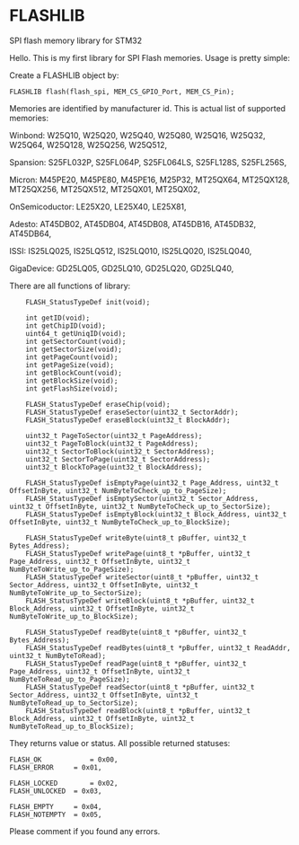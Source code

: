 # FLASHLIB
SPI flash memory library for STM32

Hello. This is my first library for SPI Flash memories. Usage is pretty simple:

Create a FLASHLIB object by:

	FLASHLIB flash(flash_spi, MEM_CS_GPIO_Port, MEM_CS_Pin);

Memories are identified by manufacturer id. This is actual list of supported memories:

  Winbond:
    W25Q10,
    W25Q20,
    W25Q40,
    W25Q80,
    W25Q16,
    W25Q32,
    W25Q64,
    W25Q128,
    W25Q256,
    W25Q512,

  Spansion:
    S25FL032P,
    S25FL064P,
    S25FL064LS,
    S25FL128S,
    S25FL256S,

  Micron:
    M45PE20,
    M45PE80,
    M45PE16,
    M25P32,
    MT25QX64,
    MT25QX128,
    MT25QX256,
    MT25QX512,
    MT25QX01,
    MT25QX02,

  OnSemicoductor:
    LE25X20,
    LE25X40,
    LE25X81,

  Adesto:
    AT45DB02,
    AT45DB04,
    AT45DB08,
    AT45DB16,
    AT45DB32,
    AT45DB64,

  ISSI:
    IS25LQ025,
    IS25LQ512,
    IS25LQ010,
    IS25LQ020,
    IS25LQ040,

  GigaDevice:
    GD25LQ05,
    GD25LQ10,
    GD25LQ20,
    GD25LQ40,
    
There are all functions of library:

		FLASH_StatusTypeDef init(void);

		int getID(void);
		int getChipID(void);
		uint64_t getUniqID(void);
		int getSectorCount(void);
		int getSectorSize(void);
		int getPageCount(void);
		int getPageSize(void);
		int getBlockCount(void);
		int getBlockSize(void);
		int getFlashSize(void);

		FLASH_StatusTypeDef eraseChip(void);
		FLASH_StatusTypeDef eraseSector(uint32_t SectorAddr);
		FLASH_StatusTypeDef eraseBlock(uint32_t BlockAddr);

		uint32_t PageToSector(uint32_t PageAddress);
		uint32_t PageToBlock(uint32_t PageAddress);
		uint32_t SectorToBlock(uint32_t SectorAddress);
		uint32_t SectorToPage(uint32_t SectorAddress);
		uint32_t BlockToPage(uint32_t BlockAddress);

		FLASH_StatusTypeDef isEmptyPage(uint32_t Page_Address, uint32_t OffsetInByte, uint32_t NumByteToCheck_up_to_PageSize);
		FLASH_StatusTypeDef isEmptySector(uint32_t Sector_Address, uint32_t OffsetInByte, uint32_t NumByteToCheck_up_to_SectorSize);
		FLASH_StatusTypeDef isEmptyBlock(uint32_t Block_Address, uint32_t OffsetInByte, uint32_t NumByteToCheck_up_to_BlockSize);

		FLASH_StatusTypeDef writeByte(uint8_t pBuffer, uint32_t Bytes_Address);
		FLASH_StatusTypeDef writePage(uint8_t *pBuffer, uint32_t Page_Address, uint32_t OffsetInByte, uint32_t NumByteToWrite_up_to_PageSize);
		FLASH_StatusTypeDef writeSector(uint8_t *pBuffer, uint32_t Sector_Address, uint32_t OffsetInByte, uint32_t NumByteToWrite_up_to_SectorSize);
		FLASH_StatusTypeDef writeBlock(uint8_t *pBuffer, uint32_t Block_Address, uint32_t OffsetInByte, uint32_t NumByteToWrite_up_to_BlockSize);

		FLASH_StatusTypeDef readByte(uint8_t *pBuffer, uint32_t Bytes_Address);
		FLASH_StatusTypeDef readBytes(uint8_t *pBuffer, uint32_t ReadAddr, uint32_t NumByteToRead);
		FLASH_StatusTypeDef readPage(uint8_t *pBuffer, uint32_t Page_Address, uint32_t OffsetInByte, uint32_t NumByteToRead_up_to_PageSize);
		FLASH_StatusTypeDef readSector(uint8_t *pBuffer, uint32_t Sector_Address, uint32_t OffsetInByte, uint32_t NumByteToRead_up_to_SectorSize);
		FLASH_StatusTypeDef readBlock(uint8_t *pBuffer, uint32_t Block_Address, uint32_t OffsetInByte, uint32_t NumByteToRead_up_to_BlockSize);

They returns value or status. All possible returned statuses:

    FLASH_OK			= 0x00,
    FLASH_ERROR		= 0x01,

    FLASH_LOCKED		= 0x02,
    FLASH_UNLOCKED	= 0x03,

    FLASH_EMPTY		= 0x04,
    FLASH_NOTEMPTY	= 0x05,
    
Please comment if you found any errors.
